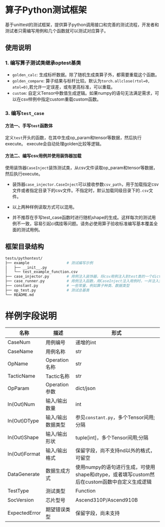 # 算子Python测试框架

基于unittest的测试框架，提供算子python调用接口和完善的测试流程，开发者和测试者只需编写用例和几个函数就可以测试对应算子。

## 使用说明

### 1. 编写算子测试类继承optest基类

- `golden_calc`: 生成标杆数据。除了随机生成类算子外，都需要重载这个函数。
- `golden_compare`: 算子结果与标杆比较。默认为`torch.allclose(rtol=0, atol=0)`,若允许一定误差，或有更高标准，可以重载。
- `custom`: 自定义Tensor中数值生成逻辑。如果numpy的语句无法满足需求，可以在csv样例中指定custom重载custom函数。

### 3. 编写`test_case`

#### 方法一、手写`test`函数体

定义`test`开头的函数，在其中生成op_param和tensor等数据，然后执行execute。
execute会自动处理golden比较等逻辑。

#### 方法二、编写csv用例并使用装饰器加载

使用装饰器`CaseInject`装饰测试类，从csv文件读取op_param和tensor等数据，然后执行execute。

- 装饰器`case_injector.CaseInject`可以接收参数`csv_path`，用于加载指定csv文件或者指定目录下的csv文件。不指定时，默认加载同级目录下的`.csv`文件。

- 以上两种样例读取方式可以混用。

- 并不推荐在手写test_case函数时进行随机shape的生成。这样每次的测试用例不一致，容易引起ci偶挂等问题。请务必使用算子验收标准编写基本覆盖全面的测试用例。

## 框架目录结构

```bash
tests/pythontest/
├── example                 # 测试编写示例
│   ├── __init__.py
│   └── test_example_function.csv
├── case_injector.py        # 用例注入装饰器，将csv用例注入到test类的一个dict成员
├── case_runner.py          # 用例注入函数，用CaseInject注入用例时，一并注入到test类
├── constant.py             # 一些常量，例如算子种类、数据类型
├── op_test.py              # 测试总基类
└── README.md
```

# 样例字段说明

|名称|描述|形式|
|---|---|---|
|CaseNum|用例编号|递增的int|
|CaseName|用例名称|str|
|OpName|Operation名称|str|
|TacticName|Tactic名称|str|
|OpParam|Operation参数|dict/json|
|In(Out)Num|输入/输出数量|int|
|In(Out)DType|输入/输出数据类型|参见`constant.py`，多个Tensor间用;分隔|
|In(Out)Shape|输入/输出形状|tuple[int]，多个Tensor间用;分隔|
|In(Out)Format|输入/输出格式|保留字段，尚不支持nd以外的格式，可留空|
|DataGenerate|数据生成方式|使用numpy的语句进行生成，可使用shape和dtype，或者填写custom然后在custom函数中自定义生成逻辑|
|TestType|测试类型|Function|
|SocVersion|芯片型号|Ascend310P/Ascend910B|
|ExpectedError|期望错误类型|保留字段，尚未支持|
